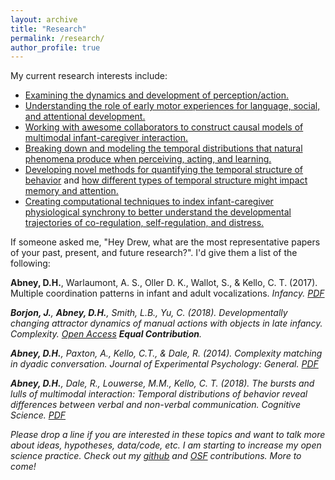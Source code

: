```yaml
---
layout: archive
title: "Research"
permalink: /research/
author_profile: true
---
```

 
My current research interests include:
* [Examining the dynamics and development of perception/action.](https://www.hindawi.com/journals/complexity/2018/4714612/)  
* [Understanding the role of early motor experiences for language, social, and attentional development.](http://drewabney.github.io/files/Abney_etal_2018_CogSciProc.pdf)  
* [Working with awesome collaborators to construct causal models of multimodal infant-caregiver interaction.](http://drewabney.github.io/files/XuAbneyYu_2017_CogSciProc.pdf)
* [Breaking down and modeling the temporal distributions that natural phenomena produce when perceiving, acting, and learning.](http://drewabney.github.io/files/Abney_etal_2018.pdf) 
* [Developing novel methods for quantifying the temporal structure of behavior](https://dhabney.shinyapps.io/bursty_app/) 
and [how different types of temporal structure might impact memory and attention.](https://dhabney.shinyapps.io/Bursty_Activation/)
* [Creating computational techniques to index infant-caregiver physiological synchrony to better understand the developmental trajectories of co-regulation, self-regulation, and distress.](http://drewabney.github.io/files/SRCD_2019.pdf)

If someone asked me, "Hey Drew, what are the most representative papers of your past, present, and future research?". I'd give them a list of the following:

**Abney, D.H.**, Warlaumont, A. S., Oller D. K., Wallot, S., & Kello, C. T. (2017). Multiple coordination patterns in infant and adult vocalizations. <i>Infancy<i>. [PDF](http://drewabney.github.io/files/Abneyetal_2017_Infancy.pdf) 

**Borjon, J.**, **Abney, D.H.**, Smith, L.B., Yu, C. (2018). Developmentally changing attractor dynamics of manual actions with objects in late infancy. <i>Complexity<i>. [Open Access](https://www.hindawi.com/journals/complexity/2018/4714612/) **Equal Contribution**.

**Abney, D.H.**, Paxton, A., Kello, C.T., & Dale, R. (2014). Complexity matching in dyadic conversation. <i>Journal of Experimental Psychology: General<i>. [PDF](http://drewabney.github.io/files/Abneyetal_2014_JEPG.PDF) 
 
**Abney, D.H.**, Dale, R., Louwerse, M.M., Kello, C. T. (2018). The bursts and lulls of multimodal interaction: Temporal distributions of behavior reveal differences between verbal and non-verbal communication. <i>Cognitive Science<i>. [PDF](http://drewabney.github.io/files/Abney_etal_2018.pdf) 
 
Please drop a line if you are interested in these topics and want to talk more about ideas, hypotheses, data/code, etc. I am starting to increase my open science practice. Check out my [github](https://github.com/drewabney) and [OSF](https://osf.io/kvbrd/) contributions. More to come! 
